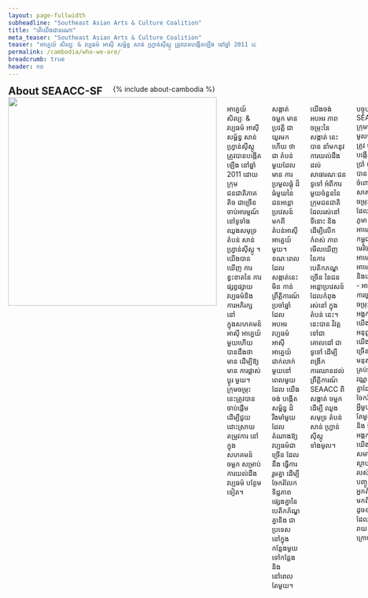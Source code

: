 ```yaml
---
layout: page-fullwidth
subheadline: "Southeast Asian Arts & Culture Coalition"
title: "តើយើងជានរណា"
meta_teaser: "Southeast Asian Arts & Culture Coalition"
teaser: "អាគ្នេយ៍ សិល្បៈ & វប្បធម៌ អាស៊ី សម្ព័ន្ធ សាន់ ហ្វ្រាន់ស៊ីស្កូ ត្រូវបានបង្កើតឡើង នៅឆ្នាំ 2011 ដោយក្រុម ជនជាតិភាគតិច ជាច្រើន ចាប់អារម្មណ៍ នៅទូទាំង ឈូងសមុទ្រ តំបន់ សាន់ ហ្វ្រាន់ស៊ីស្កូ ។ យើងបានឃើញ ការខ្វះខាតនៃ ការផ្សព្វផ្សាយ វប្បធម៌និង ការអភិរក្ស នៅក្នុងសហគមន៍ អាស៊ី អាគ្នេយ៍ មួយហើយ បានដឹងថា មាន ដើម្បីឱ្យមាន ការផ្លាស់ប្តូរ មួយ។ ក្រុមចម្រុះ នេះត្រូវបាន ចាប់ផ្តើម ដើម្បីជួយ ដោះស្រាយ តម្រូវការ នៅក្នុង សហគមន៍ ចម្លក សម្រាប់ ការយល់ដឹង វប្បធម៌ បន្ថែមទៀត។"
permalink: /cambodia/who-we-are/
breadcrumb: true
header: no
---
```

<!--more-->
<div class="row">
<div class="bible-index medium-4 medium-push-8 columns">
<h2 style="margin: 0px">About SEAACC-SF</h2>
        {% include about-cambodia %}
</div><!-- /.medium-4.columns -->
<div class="medium-8 medium-pull-4 columns" markdown="1">
<img width="424" src="{{ site.urlimg }}seaacc-logo.png">

អាគ្នេយ៍ សិល្បៈ & វប្បធម៌ អាស៊ី សម្ព័ន្ធ សាន់ ហ្វ្រាន់ស៊ីស្កូ ត្រូវបានបង្កើតឡើង នៅឆ្នាំ 2011 ដោយក្រុម ជនជាតិភាគតិច ជាច្រើន ចាប់អារម្មណ៍ នៅទូទាំង ឈូងសមុទ្រ តំបន់ សាន់ ហ្វ្រាន់ស៊ីស្កូ ។ យើងបានឃើញ ការខ្វះខាតនៃ ការផ្សព្វផ្សាយ វប្បធម៌និង ការអភិរក្ស នៅក្នុងសហគមន៍ អាស៊ី អាគ្នេយ៍ មួយហើយ បានដឹងថា មាន ដើម្បីឱ្យមាន ការផ្លាស់ប្តូរ មួយ។ ក្រុមចម្រុះ នេះត្រូវបាន ចាប់ផ្តើម ដើម្បីជួយ ដោះស្រាយ តម្រូវការ នៅក្នុង សហគមន៍ ចម្លក សម្រាប់ ការយល់ដឹង វប្បធម៌ បន្ថែមទៀត។

សង្កាត់ ចម្លក មានប្រវត្តិ ជាយូរមកហើយ ថាជា តំបន់ មួយដែលមាន ការប្រមូលផ្តុំ ដ៏ធំមួយនៃ ជនអន្តោប្រវេសន៍ មកពី តំបន់អាស៊ីអាគ្នេយ៍ មួយ។ ខណៈពេលដែល សង្កាត់នេះ មិន កាន់ ព្រឹត្តិការណ៍ ប្រចាំឆ្នាំដែល អបអរ វប្បធម៌ អាស៊ីអាគ្នេយ៍ ជាក់លាក់ មួយនៅ ពេលមួយដែល យើងចង់ បង្កើត សម្ព័ន្ធ ដ៏រឹងមាំមួយ ដែលតំណាងឱ្យ វប្បធម៌ជា ច្រើន ដែលនឹង ធ្វើការរួមគ្នា ដើម្បីចែករំលែក ទិដ្ឋភាព ផ្សេងគ្នានៃ បេតិកភ័ណ្ឌ គ្នានិង ជាប្រទេស នៅក្នុង កន្លែងមួយទៅកន្លែង និងនៅពេល តែមួយ។

យើងចង់ អបអរ ភាពចម្រុះនៃ សង្កាត់ នេះបាន នាំមកនូវ ការយល់ដឹង ដល់សាធារណៈជន ទូទៅ អំពីការ មួយចំនួននៃ ក្រុមជនជាតិ ដែលរស់នៅ ទីនោះ និងដើម្បីលើកកំពស់ ភាពមើលឃើញ នៃការ បេតិកភណ្ឌ ច្រើន នៃជនអន្តោប្រវេសន៍ ដែលកំពុងរស់នៅ ក្នុងតំបន់ នេះ។ នេះបាន វិវត្ត ទៅជា គោលដៅ ជាទូទៅ ដើម្បីពង្រីក ការឈានដល់ ព្រឹត្តិការណ៍ SEAACC ពី សង្កាត់ ចម្លក ដើម្បី ឈូងសមុទ្រ តំបន់ សាន់ ហ្វ្រាន់ស៊ីស្កូ ទាំងមូល។

បច្ចុប្បន្ននេះ SEAACC - ក្រុមហ៊ុនមូលបត្រ គឺត្រូវ បានបង្កើតឡើងពី ប្រាំ (ប៉ុន្តែមិនបាន កំណត់ចំពោះ) ជាតិសាសន៍ ចម្រុះពណ៌ ដែល រួមមាន: ភូមា អាមេរិកាំង, កម្ពុជានិង អាមេរិច, ឡាវ អាមេរិក ថៃ អាមេរិក និងវៀតណាម - អាមេរិក។ ការចូលរួម ចម្រុះ នៃអង្គការ របស់យើង បានអនុញ្ញាតឱ្យយើង នាំ ច្រើន នៃ មនុស្សមកពី គ្រប់ស្រទាប់វណ្ណៈទាំងអស់ គ្នាដែល បានចែករំលែក អ្វីមួយ តែមួយគត់និង ថ្មីដើម្បី អង្គការ របស់យើង។ សមាជិកស្ថាបនិក របស់ខ្លួន រួមបញ្ចូលទាំង អ្នកតំណាងមកពី អង្គការ ដូចខាងក្រោម ដែលបានរាយ ខាងក្រោម

- Au Co Vietnamese Cultural Center

- Burmese Youth Association (BYA)

- International Lao New Year Festival

- Lao Seri Association

- Laotian American National Alliance

- Samaki Project

- San Francisco Recreation & Park

- South East Asian Cultural Heritage & Music Performing Arts (SEACHAMPA)

យើងបាន ជ្រើសរើស ដើម្បីផ្តោត ទៅលើ សិល្បៈ និងវប្បធម៌នៃ ក្រុម ជនជាតិភាគតិច គ្នា ដែលជា វិធីមួយដើម្បី បង្រួបបង្រួម ក្រុមរបស់យើង ខណៈពេលដែល ភាពខុសគ្នា ផងដែរ ការចែករំលែក របស់យើង។ នេះជា ប្រធានបទជាច្រើន ទាំងប្រាំ ដែលយើងបាន បង្ហាញ មានដូចជា: ភាសា ,អាហារ,វាយនភណ្ឌ ,របាំ ប្រពៃណី និង តន្ត្រី ឧបករណ៍ និង ឆ្នាំថ្មី។ ក្នុងនាមជា អង្គការ មិនរកប្រាក់ចំណេញ ដែលផ្តោតលើ ជាសំខាន់លើ ការលើកកម្ពស់ និងការ អប់រំ សិល្បៈ ដ៏ស្រស់ស្អាតនិង ទិដ្ឋភាព វប្បធម៌នៃ ប្រវត្តិ អាស៊ីអាគ្នេយ៍ ច្រើន SEAACC - ក្រុមហ៊ុនមូលបត្រ គឺ សហគមន៍ ដឹកនាំ ទាំងស្រុង និងមិន កាន់ ពាក់ព័ន្ធនឹងបញ្ហានយោបាយ ណាមួយ ក៏មិនមែនជា យើង គាំទ្រដល់ ទស្សនៈនយោបាយ ពិសេស ណាមួយឡើយ ។

យើងនឹងបន្ត រៀបចំ ព្រឹត្តិការណ៍ នៅក្នុង សង្កាត់ ចម្លក នោះទេប៉ុន្តែ យើងសង្ឃឹម ផងដែរដើម្បី លើកទឹកចិត្តដល់ ប្រជាជនដែល រស់នៅក្នុងតំបន់ ផ្សេងទៀតដើម្បី ចូលមក ព្រឹត្តិការណ៍ ក្នុងស្រុករបស់យើង ដើម្បីរៀន កាន់តែច្រើននិង ជួបប្រទះ ភាពស្រស់ស្អាតនៃ វប្បធម៌ ជនជាតិដើមភាគតិច អាស៊ី គ្នា អាគ្នេយ៍ នេះ។

</div><!-- /.row -->

